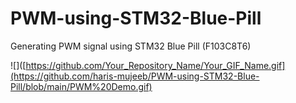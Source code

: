 # PWM-using-STM32-Blue-Pill
Generating PWM signal using STM32 Blue Pill (F103C8T6)

![]([https://github.com/Your_Repository_Name/Your_GIF_Name.gif](https://github.com/haris-mujeeb/PWM-using-STM32-Blue-Pill/blob/main/PWM%20Demo.gif)
